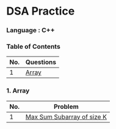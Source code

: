 # DSA Practice

### Language : C++

### Table of Contents
| No. | Questions |
| --- | --------- |
|1  | [Array](#1-Array) |

### 1. Array
| No. | Problem |
| --- | --------- |
|1  | [Max Sum Subarray of size K](https://github.com/pr7prashant/dsa-practice/blob/master/Array/MaxSumSubArrayOfSizeK.cpp) |
